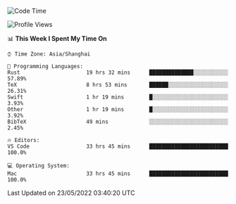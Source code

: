 <!--START_SECTION:waka-->
![Code Time](http://img.shields.io/badge/Code%20Time-1%2C347%20hrs%2019%20mins-blue)

![Profile Views](http://img.shields.io/badge/Profile%20Views-148-blue)

📊 **This Week I Spent My Time On** 

```text
⌚︎ Time Zone: Asia/Shanghai

💬 Programming Languages: 
Rust                     19 hrs 32 mins      ██████████████░░░░░░░░░░░   57.89% 
TeX                      8 hrs 53 mins       ██████░░░░░░░░░░░░░░░░░░░   26.31% 
Swift                    1 hr 19 mins        █░░░░░░░░░░░░░░░░░░░░░░░░   3.93% 
Other                    1 hr 19 mins        █░░░░░░░░░░░░░░░░░░░░░░░░   3.92% 
BibTeX                   49 mins             ░░░░░░░░░░░░░░░░░░░░░░░░░   2.45%

🔥 Editors: 
VS Code                  33 hrs 45 mins      █████████████████████████   100.0%

💻 Operating System: 
Mac                      33 hrs 45 mins      █████████████████████████   100.0%

```


 Last Updated on 23/05/2022 03:40:20 UTC
<!--END_SECTION:waka-->
